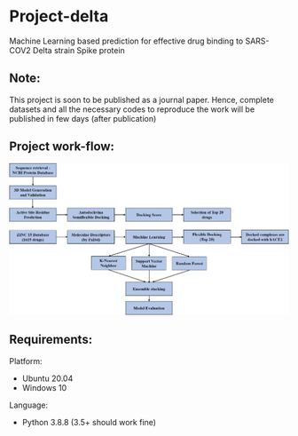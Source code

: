 # Project-delta
Machine Learning based prediction for effective drug binding to SARS-COV2 Delta strain Spike protein

## Note:
This project is soon to be published as a journal paper. Hence, complete datasets and all the necessary codes to reproduce the work will be published in few days (after publication)

## Project work-flow:
<img src="Flow_chart/Flow_chart_diagram.png" width="1000" >

## Requirements:

Platform: 
  * Ubuntu 20.04
  * Windows 10

Language: 
  * Python 3.8.8 (3.5+ should work fine)



